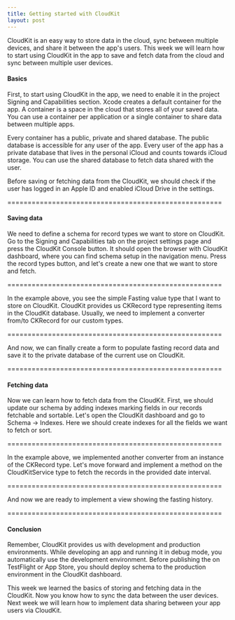 ```yaml
---
title: Getting started with CloudKit
layout: post
---
```


CloudKit is an easy way to store data in the cloud, sync between multiple devices, and share it between the app's users. This week we will learn how to start using CloudKit in the app to save and fetch data from the cloud and sync between multiple user devices.

#### Basics
First, to start using CloudKit in the app, we need to enable it in the project Signing and Capabilities section. Xcode creates a default container for the app. A container is a space in the cloud that stores all of your saved data. You can use a container per application or a single container to share data between multiple apps.

Every container has a public, private and shared database. The public database is accessible for any user of the app. Every user of the app has a private database that lives in the personal iCloud and counts towards iCloud storage. You can use the shared database to fetch data shared with the user.

Before saving or fetching data from the CloudKit, we should check if the user has logged in an Apple ID and enabled iCloud Drive in the settings.

=====================================================

#### Saving data
We need to define a schema for record types we want to store on CloudKit. Go to the Signing and Capabilities tab on the project settings page and press the CloudKit Console button. It should open the browser with CloudKit dashboard, where you can find schema setup in the navigation menu. Press the record types button, and let's create a new one that we want to store and fetch.

=====================================================

In the example above, you see the simple Fasting value type that I want to store on CloudKit. CloudKit provides us CKRecord type representing items in the CloudKit database. Usually, we need to implement a converter from/to CKRecord for our custom types.

=====================================================

And now, we can finally create a form to populate fasting record data and save it to the private database of the current use on CloudKit.

=====================================================

#### Fetching data
Now we can learn how to fetch data from the CloudKit. First, we should update our schema by adding indexes marking fields in our records fetchable and sortable. Let's open the CloudKit dashboard and go to Schema -> Indexes. Here we should create indexes for all the fields we want to fetch or sort. 

=====================================================

In the example above, we implemented another converter from an instance of the CKRecord type. Let's move forward and implement a method on the CloudKitService type to fetch the records in the provided date interval.

=====================================================

And now we are ready to implement a view showing the fasting history.

=====================================================

#### Conclusion
Remember, CloudKit provides us with development and production environments. While developing an app and running it in debug mode, you automatically use the development environment. Before publishing the on TestFlight or App Store, you should deploy schema to the production environment in the CloudKit dashboard.

This week we learned the basics of storing and fetching data in the CloudKit. Now you know how to sync the data between the user devices. Next week we will learn how to implement data sharing between your app users via CloudKit.
